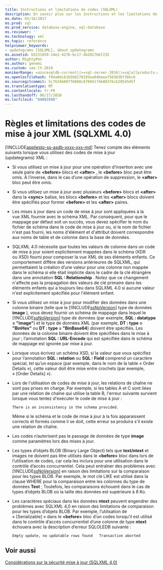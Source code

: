 ```yaml
---
title: Instructions et limitations de codes (SQLXML)
description: En savoir plus sur les instructions et les limitations de l’utilisation de codes XML dans SQLXML 4,0.
ms.date: 03/16/2017
ms.prod: sql
ms.prod_service: database-engine, sql-database
ms.reviewer: ''
ms.technology: xml
ms.topic: reference
helpviewer_keywords:
- updategrams [SQLXML], about updategrams
ms.assetid: b5231859-14e2-4276-bc17-db2817b6f235
author: MightyPen
ms.author: genemi
ms.custom: seo-lt-2019
monikerRange: =azuresqldb-current||>=sql-server-2016||=sqlallproducts-allversions||>=sql-server-linux-2017||=azuresqldb-mi-current
ms.openlocfilehash: f94a0dc61b5b8278193ea84beea750383bf3bbc6
ms.sourcegitcommit: 5c7634b007f6808c87094174b80376cb20545d5f
ms.translationtype: MT
ms.contentlocale: fr-FR
ms.lasthandoff: 06/17/2020
ms.locfileid: "84883598"
---
```

# <a name="guidelines-and-limitations-of-xml-updategrams-sqlxml-40"></a>Règles et limitations des codes de mise à jour XML (SQLXML 4.0)
[!INCLUDE[appliesto-ss-asdb-xxxx-xxx-md](../../../includes/appliesto-ss-asdb-xxxx-xxx-md.md)]
  Tenez compte des éléments suivants lorsque vous utilisez des codes de mise à jour (updategrams) XML :  
  
-   Si vous utilisez un mise à jour pour une opération d’insertion avec une seule paire de **\<before>** blocs et **\<after>** , le **\<before>** bloc peut être omis. À l’inverse, dans le cas d’une opération de suppression, le **\<after>** bloc peut être omis.  
  
-   Si vous utilisez un mise à jour avec plusieurs **\<before>** blocs et **\<after>** dans la **\<sync>** balise, les blocs **\<before>** et les **\<after>** blocs doivent être spécifiés pour former **\<before>** et les **\<after>** paires.  
  
-   Les mises à jour dans un code de mise à jour sont appliquées à la vue XML fournie avec le schéma XML. Par conséquent, pour que le mappage par défaut soit un succès, vous devez spécifier le nom du fichier de schéma dans le code de mise à jour ou, si le nom de fichier n'est pas fourni, les noms d'élément et d'attribut doivent correspondre aux noms de table et de colonne dans la base de données.  
  
-   SQLXML 4.0 nécessite que toutes les valeurs de colonne dans un code de mise à jour soient explicitement mappées dans le schéma (XDR ou XSD) fourni pour composer la vue XML de ses éléments enfants. Ce comportement diffère des versions antérieures de SQLXML, qui permettaient la création d’une valeur pour une colonne non mappée dans le schéma si elle était implicite dans le cadre de la clé étrangère dans une annotation **SQL : Relationship** . Notez que ce changement n'affecte pas la propagation des valeurs de clé primaire dans les éléments enfants qui a toujours lieu dans SQLXML 4.0 si aucune valeur n'est explicitement spécifiée pour l'élément enfant.  
  
-   Si vous utilisez un mise à jour pour modifier des données dans une colonne binaire (telle que le [!INCLUDE[ssNoVersion](../../../includes/ssnoversion-md.md)] type de données **image** ), vous devez fournir un schéma de mappage dans lequel le [!INCLUDE[ssNoVersion](../../../includes/ssnoversion-md.md)] type de données (par exemple, **SQL : datatype = "image"**) et le type de données XML (par exemple, **DT : type = "BinHex"** ou **DT : type = "BinBase64**) doivent être spécifiés. Les données de la colonne binaire doivent être spécifiées dans le mise à jour ; l’annotation **SQL : URL-Encode** qui est spécifiée dans le schéma de mappage est ignorée par mise à jour.  
  
-   Lorsque vous écrivez un schéma XSD, si la valeur que vous spécifiez pour l’annotation **SQL : relation** ou **SQL : Field** comprend un caractère spécial, tel qu’un espace (par exemple, dans le nom de la table « Order Details »), cette valeur doit être mise entre crochets (par exemple, « [Order Details] »).  
  
-   Lors de l'utilisation de codes de mise à jour, les relations de chaîne ne sont pas prises en charge. Par exemple, si les tables A et C sont liées par une relation de chaîne qui utilise la table B, l'erreur suivante survient lorsque vous tentez d'exécuter le code de mise à jour :  
  
    ```  
    There is an inconsistency in the schema provided.  
    ```  
  
     Même si le schéma et le code de mise à jour à la fois apparaissent corrects et formés comme il se doit, cette erreur se produira s'il existe une relation de chaîne.  
  
-   Les codes n’autorisent pas le passage de données de type **image** comme paramètres lors des mises à jour.  
  
-   Les types d’objets BLOB (Binary Large Object) tels que **text/ntext** et images ne doivent pas être utilisés dans le **\<before>** bloc dans lors de l’utilisation de codes, car cela les inclura pour une utilisation dans le contrôle d’accès concurrentiel. Cela peut entraîner des problèmes avec [!INCLUDE[ssNoVersion](../../../includes/ssnoversion-md.md)] en raison des limitations sur la comparaison pour les types BLOB. Par exemple, le mot clé LIKE est utilisé dans la clause WHERE pour la comparaison entre les colonnes du type de données **Text** ; Toutefois, les comparaisons échouent dans le cas de types d’objets BLOB où la taille des données est supérieure à 8 Ko.  
  
-   Les caractères spéciaux dans les données **ntext** peuvent engendrer des problèmes avec SQLXML 4,0 en raison des limitations de comparaison pour les types d’objets BLOB. Par exemple, l’utilisation de « [Serializable] » dans le **\<before>** bloc d’un codes lorsqu’il est utilisé dans le contrôle d’accès concurrentiel d’une colonne de type **ntext** échouera avec la description d’erreur SQLOLEDB suivante :  
  
    ```  
    Empty update, no updatable rows found   Transaction aborted  
    ```  
  
## <a name="see-also"></a>Voir aussi  
 [Considérations sur la sécurité mise à jour &#40;SQLXML 4,0&#41;](../../../relational-databases/sqlxml-annotated-xsd-schemas-xpath-queries/security/updategram-security-considerations-sqlxml-4-0.md)  
  
  
